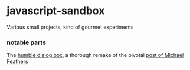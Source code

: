 # javascript-sandbox
Various small projects, kind of gourmet experiments

### notable parts
The [humble dialog box](http://rawgit.com/Muzietto/javascript-sandbox/master/humbleDialogBox/HumbleDialogBox.htm), a thorough remake of the pivotal [post of Michael Feathers](http://wiki.c2.com/?TheHumbleDialogBox)
